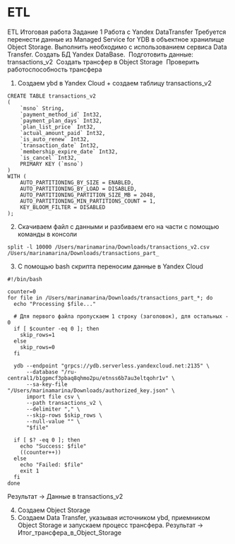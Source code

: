 # ETL
ETL Итоговая работа
Задание 1 
Работа с Yandex DataTransfer
Требуется перенести данные из Managed Service for YDB в объектное хранилище Object Storage. Выполнить необходимо с использованием сервиса Data Transfer.
Создать БД Yandex DataBase. 
Подготовить данные: 
transactions_v2 
Создать трансфер в Object Storage 
Проверить работоспособность трансфера 

1. Создаем ybd в Yandex Cloud + создаем таблицу transactions_v2

```
CREATE TABLE transactions_v2
(
    `msno` String,
    `payment_method_id` Int32,
    `payment_plan_days` Int32,
    `plan_list_price` Int32,
    `actual_amount_paid` Int32,
    `is_auto_renew` Int32,
    `transaction_date` Int32,
    `membership_expire_date` Int32,
    `is_cancel` Int32,
    PRIMARY KEY (`msno`)
)
WITH (
    AUTO_PARTITIONING_BY_SIZE = ENABLED,
    AUTO_PARTITIONING_BY_LOAD = DISABLED,
    AUTO_PARTITIONING_PARTITION_SIZE_MB = 2048,
    AUTO_PARTITIONING_MIN_PARTITIONS_COUNT = 1,
    KEY_BLOOM_FILTER = DISABLED
);
```
2. Скачиваем файл с данными и разбиваем его на части с помощью команды в консоли

```
split -l 10000 /Users/marinamarina/Downloads/transactions_v2.csv /Users/marinamarina/Downloads/transactions_part_
```
3. С помощью bash скрипта переносим данные в Yandex Cloud

```
#!/bin/bash

counter=0
for file in /Users/marinamarina/Downloads/transactions_part_*; do
  echo "Processing $file..."
  
  # Для первого файла пропускаем 1 строку (заголовок), для остальных - 0
  if [ $counter -eq 0 ]; then
    skip_rows=1
  else
    skip_rows=0
  fi
  
  ydb --endpoint "grpcs://ydb.serverless.yandexcloud.net:2135" \
      --database "/ru-central1/b1gpmcf3pbaq8qhmo2pu/etnss6b7au3eltqohr1v" \
      --sa-key-file "/Users/marinamarina/Downloads/authorized_key.json" \
      import file csv \
      --path transactions_v2 \
      --delimiter "," \
      --skip-rows $skip_rows \
      --null-value "" \
      "$file"
  
  if [ $? -eq 0 ]; then
    echo "Success: $file"
    ((counter++))
  else
    echo "Failed: $file"
    exit 1
  fi
done
```
Результат -> Данные в transactions_v2

4. Создаем Object Storage
5. Создаем Data Transfer, указывая источником ybd, приемником Object Storage и запускаем процесс трансфера. Результат -> Итог_трансфера_в_Object_Storage
